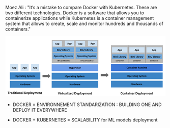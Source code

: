  Moez Ali : "It’s a mistake to compare Docker with Kubernetes. 
These are two different technologies.
Docker is a software that allows you to containerize applications while Kubernetes is a container management system that allows to create, scale and monitor hundreds and thousands of containers." 

![](./contenairs.PNG)<!-- -->

+ DOCKER = ENVIRONNEMENT STANDARIZATION : BUILDING ONE AND DEPLOY IT EVERYWHERE

+ DOCKER + KUBERNETES = SCALABILITY for ML models deployment

